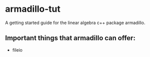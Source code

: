 # armadillo-tut
A getting started guide for the linear algebra c++ package armadillo.

## Important things that armadillo can offer:
* fileio


